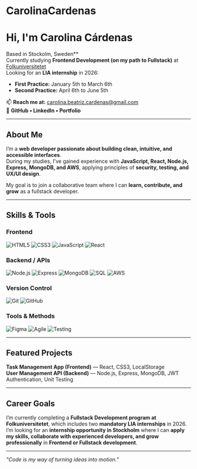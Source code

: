 # CarolinaCardenas

# Hi, I'm Carolina Cárdenas

  Based in Stockolm, Sweden**  
  Currently studying **Frontend Development (on my path to Fullstack)** at [Folkuniversitetet](https://www.folkuniversitetet.se/)  
  Looking for an **LIA internship** in 2026:  
- **First Practice:** January 5th to March 6th 
- **Second Practice:** April 6th to June 5th

📫 **Reach me at:** carolina.beatriz.cardenas@gmail.com  
🔗 **GitHub • LinkedIn • Portfolio**

---

##  About Me

I’m a **web developer passionate about building clean, intuitive, and accessible interfaces**.  
During my studies, I’ve gained experience with **JavaScript, React, Node.js, Express, MongoDB, and AWS**, applying principles of **security, testing, and UX/UI design**.  

My goal is to join a collaborative team where I can **learn, contribute, and grow** as a fullstack developer.

---

##  Skills & Tools

### Frontend
![HTML5](https://img.shields.io/badge/HTML5-E34F26?style=for-the-badge&logo=html5&logoColor=white)
![CSS3](https://img.shields.io/badge/CSS3-1572B6?style=for-the-badge&logo=css3&logoColor=white)
![JavaScript](https://img.shields.io/badge/JavaScript-F7DF1E?style=for-the-badge&logo=javascript&logoColor=black)
![React](https://img.shields.io/badge/React-20232A?style=for-the-badge&logo=react&logoColor=61DAFB)

### Backend / APIs
![Node.js](https://img.shields.io/badge/Node.js-339933?style=for-the-badge&logo=node.js&logoColor=white)
![Express](https://img.shields.io/badge/Express.js-404D59?style=for-the-badge)
![MongoDB](https://img.shields.io/badge/MongoDB-4EA94B?style=for-the-badge&logo=mongodb&logoColor=white)
![SQL](https://img.shields.io/badge/SQL-4479A1?style=for-the-badge&logo=postgresql&logoColor=white)
![AWS](https://img.shields.io/badge/AWS-FF9900?style=for-the-badge&logo=amazonaws&logoColor=white)

### Version Control
![Git](https://img.shields.io/badge/Git-F05032?style=for-the-badge&logo=git&logoColor=white)
![GitHub](https://img.shields.io/badge/GitHub-181717?style=for-the-badge&logo=github&logoColor=white)

### Tools & Methods
![Figma](https://img.shields.io/badge/Figma-F24E1E?style=for-the-badge&logo=figma&logoColor=white)
![Agile](https://img.shields.io/badge/Agile-2496ED?style=for-the-badge&logo=scrumalliance&logoColor=white)
![Testing](https://img.shields.io/badge/Testing-6DB33F?style=for-the-badge&logo=jest&logoColor=white)

---

##  Featured Projects

**Task Management App (Frontend)** — React, CSS3, LocalStorage  
 **User Management API (Backend)** — Node.js, Express, MongoDB, JWT Authentication, Unit Testing  

---

##  Career Goals

I’m currently completing a **Fullstack Development program at Folkuniversitetet**, which includes two **mandatory LIA internships** in 2026.  
I’m looking for an **internship opportunity in Stockholm** where I can **apply my skills, collaborate with experienced developers, and grow professionally** in **Frontend or Fullstack development**.

---

 *"Code is my way of turning ideas into motion."*


